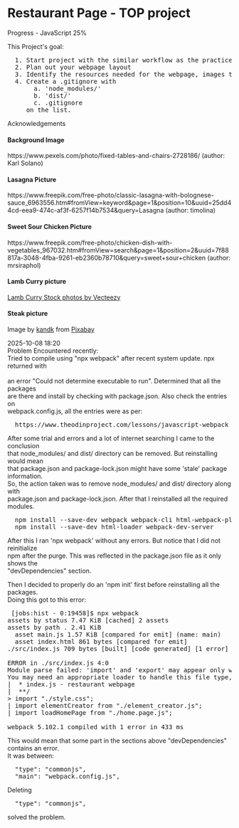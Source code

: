 <h1>Restaurant Page - TOP project</h1>
Progress - JavaScript 25%<br>

This Project's goal:

<pre>
  1. Start project with the similar workflow as the practice for webpack
  2. Plan out your webpage layout
  3. Identify the resources needed for the webpage, images to be used
  4. Create a .gitignore with 
       a. 'node_modules/'
       b. 'dist/'
       c. .gitignore
     on the list. 
</pre>

Acknowledgements

<h4>Background Image</h4>
https://www.pexels.com/photo/fixed-tables-and-chairs-2728186/ (author: Karl Solano)<br> 
<h4>Lasagna Picture</h4>
https://www.freepik.com/free-photo/classic-lasagna-with-bolognese-sauce_6963556.htm#fromView=keyword&page=1&position=10&uuid=25dd44cd-eea9-474c-af3f-6257f14b7534&query=Lasagna (author: timolina) <br>
<h4>Sweet Sour Chicken Picture</h4>
https://www.freepik.com/free-photo/chicken-dish-with-vegetables_967032.htm#fromView=search&page=1&position=2&uuid=7f88817a-3048-4fba-9261-eb2360b78710&query=sweet+sour+chicken (author: mrsiraphol) <br>
<h4>Lamb Curry picture</h4>
<a href="https://www.vecteezy.com/free-photos/lamb-curry">Lamb Curry Stock photos by Vecteezy</a> <br>
<h4>Steak picture</h4>
Image by <a href="https://pixabay.com/users/kandk-21762863/?utm_source=link-attribution&utm_medium=referral&utm_campaign=image&utm_content=6278031">kandk</a> from <a href="https://pixabay.com//?utm_source=link-attribution&utm_medium=referral&utm_campaign=image&utm_content=6278031">Pixabay</a><br>

2025-10-08 18:20 <br>
Problem Encountered recently: <br>
Tried to compile using "npx webpack" after recent system update. npx returned with <br>  
an error "Could not determine executable to run". Determined that all the packages <br>
are there and install by checking with package.json. Also check the entries on <br>
webpack.config.js, all the entries were as per: <br>

<pre>
  https://www.theodinproject.com/lessons/javascript-webpack
</pre>

After some trial and errors and a lot of internet searching I came to the conclusion <br>
that node_modules/ and dist/ directory can be removed. But reinstalling would mean<br>
that package.json and package-lock.json might have some 'stale' package information.<br>
So, the action taken was to remove node_modules/ and dist/ directory along with <br>
package.json and package-lock.json. After that I reinstalled all the required modules.<br>

<pre>
  npm install --save-dev webpack webpack-cli html-webpack-plugin style-loader css-loader
  npm install --save-dev html-loader webpack-dev-server
</pre>

After this I ran 'npx webpack' without any errors. But notice that I did not reinitialize<br>
npm after the purge. This was reflected in the package.json file as it only shows the<br>
"devDependencies" section.<br>

Then I decided to properly do an 'npm init' first before reinstalling all the packages.<br>
Doing this got to this error:

<pre>
 [jobs:hist - 0:19458]$ npx webpack
assets by status 7.47 KiB [cached] 2 assets
assets by path . 2.41 KiB
  asset main.js 1.57 KiB [compared for emit] (name: main)
  asset index.html 861 bytes [compared for emit]
./src/index.js 709 bytes [built] [code generated] [1 error]

ERROR in ./src/index.js 4:0
Module parse failed: 'import' and 'export' may appear only with 'sourceType: module' (4:0)
You may need an appropriate loader to handle this file type, currently no loaders are configured to process this file. See https://webpack.js.org/concepts#loaders
|  * index.js - restaurant webpage
|  **/
> import "./style.css";
| import elementCreator from "./element_creator.js";
| import loadHomePage from "./home.page.js";

webpack 5.102.1 compiled with 1 error in 433 ms
</pre>

This would mean that some part in the sections above "devDependencies" contains an error.<br>
It was between:

<pre>
  "type": "commonjs",
  "main": "webpack.config.js",
</pre>

Deleting

<pre>
  "type": "commonjs",
</pre>

solved the problem.
